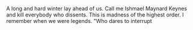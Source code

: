 A long and hard winter lay ahead of us. Call me Ishmael Maynard Keynes and kill everybody who dissents. This is madness of the highest order. I remember when we were legends. 
 "Who dares to interrupt 